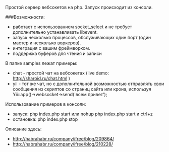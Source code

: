 Простой сервер вебсокетов на php.
Запуск происходит из консоли.

###Возможности:
* работает с использованием socket_select и не требует дополнительно устанавливать libevent.
* запуск несколько процессов, обслуживающих один порт (один мастер и несколько воркеров).
* интеграция с вашим фреймворком.
* поддержка буферов для чтения и записи

В папке samples лежат примеры:
* chat - простой чат на вебсокетах (live demo: http://sharoid.ru/chat.html )
* yii - тот же чат, но с дополнительной возможностью отправлять свои сообщения из скриптов со страниц сайта или крона, используя Yii::app()->websocket->send('всем привет');

Использование примеров в консоли:
* запуск: php index.php start или nohup php index.php start и ctrl+z
* остановка: php index.php stop

Описание здесь:
* http://habrahabr.ru/company/ifree/blog/209864/
* http://habrahabr.ru/company/ifree/blog/210228/
